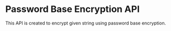 # Password Base Encryption API
This API is created to encrypt given string using password base encryption.
